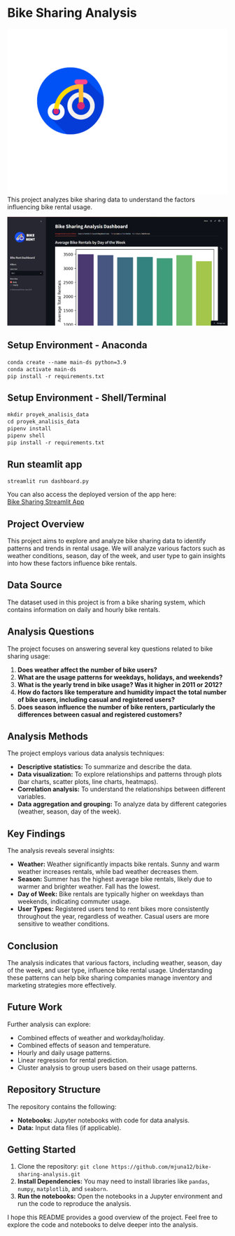 # Bike Sharing Analysis
![Bike Sharing](data/bike-rent.png)
This project analyzes bike sharing data to understand the factors influencing bike rental usage. 

![Bike Sharing](data/result.png)


## Setup Environment - Anaconda
```
conda create --name main-ds python=3.9
conda activate main-ds
pip install -r requirements.txt
```

## Setup Environment - Shell/Terminal
```
mkdir proyek_analisis_data
cd proyek_analisis_data
pipenv install
pipenv shell
pip install -r requirements.txt
```

## Run steamlit app
```
streamlit run dashboard.py
```

You can also access the deployed version of the app here:  
[Bike Sharing Streamlit App](https://bike-sharing-analysis-iuwwmsbj4kafr4c4qxwprs.streamlit.app/)


## Project Overview

This project aims to explore and analyze bike sharing data to identify patterns and trends in rental usage. We will analyze various factors such as weather conditions, season, day of the week, and user type to gain insights into how these factors influence bike rentals.

## Data Source

The dataset used in this project is from a bike sharing system, which contains information on daily and hourly bike rentals.

## Analysis Questions

The project focuses on answering several key questions related to bike sharing usage:

1. **Does weather affect the number of bike users?**
2. **What are the usage patterns for weekdays, holidays, and weekends?**
3. **What is the yearly trend in bike usage? Was it higher in 2011 or 2012?**
4. **How do factors like temperature and humidity impact the total number of bike users, including casual and registered users?**
5. **Does season influence the number of bike renters, particularly the differences between casual and registered customers?**


## Analysis Methods

The project employs various data analysis techniques:

* **Descriptive statistics:** To summarize and describe the data.
* **Data visualization:** To explore relationships and patterns through plots (bar charts, scatter plots, line charts, heatmaps).
* **Correlation analysis:** To understand the relationships between different variables.
* **Data aggregation and grouping:** To analyze data by different categories (weather, season, day of the week).

## Key Findings

The analysis reveals several insights:

* **Weather:** Weather significantly impacts bike rentals. Sunny and warm weather increases rentals, while bad weather decreases them.
* **Season:** Summer has the highest average bike rentals, likely due to warmer and brighter weather. Fall has the lowest. 
* **Day of Week:** Bike rentals are typically higher on weekdays than weekends, indicating commuter usage.
* **User Types:** Registered users tend to rent bikes more consistently throughout the year, regardless of weather. Casual users are more sensitive to weather conditions.

## Conclusion

The analysis indicates that various factors, including weather, season, day of the week, and user type, influence bike rental usage. Understanding these patterns can help bike sharing companies manage inventory and marketing strategies more effectively.

## Future Work

Further analysis can explore:

* Combined effects of weather and workday/holiday.
* Combined effects of season and temperature.
* Hourly and daily usage patterns.
* Linear regression for rental prediction.
* Cluster analysis to group users based on their usage patterns.


## Repository Structure

The repository contains the following:

* **Notebooks:** Jupyter notebooks with code for data analysis.
* **Data:** Input data files (if applicable).



## Getting Started

1. Clone the repository: `git clone https://github.com/mjuna12/bike-sharing-analysis.git`
2. **Install Dependencies:** You may need to install libraries like `pandas`, `numpy`, `matplotlib`, and `seaborn`.
3. **Run the notebooks:** Open the notebooks in a Jupyter environment and run the code to reproduce the analysis.
 


I hope this README provides a good overview of the project. Feel free to explore the code and notebooks to delve deeper into the analysis.
